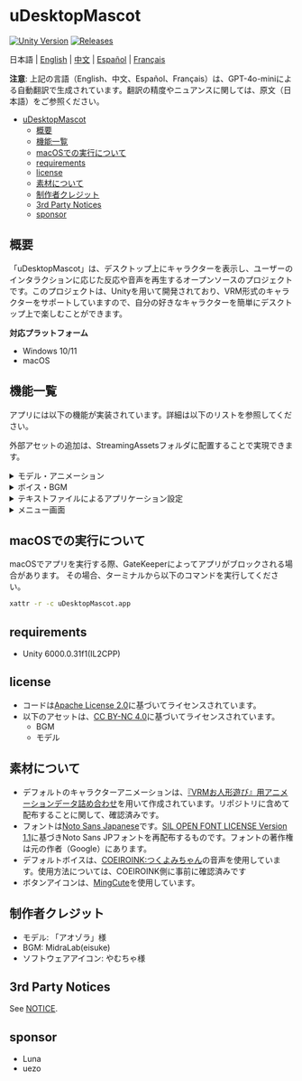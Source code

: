 # uDesktopMascot

[![Unity Version](https://img.shields.io/badge/Unity-6000.0%2B-blueviolet?logo=unity)](https://unity.com/releases/editor/archive)
[![Releases](https://img.shields.io/github/release/MidraLab/uDesktopMascot.svg)](https://github.com/MidraLab/uDesktopMascot/releases)

日本語 | [English](README_EN.md) | [中文](README_CN.md) | [Español](README_ES.md) | [Français](README_FR.md)

**注意**: 上記の言語（English、中文、Español、Français）は、GPT-4o-miniによる自動翻訳で生成されています。翻訳の精度やニュアンスに関しては、原文（日本語）をご参照ください。

<!-- TOC -->
* [uDesktopMascot](#udesktopmascot)
  * [概要](#概要)
  * [機能一覧](#機能一覧)
  * [macOSでの実行について](#macosでの実行について)
  * [requirements](#requirements)
  * [license](#license)
  * [素材について](#素材について)
  * [制作者クレジット](#制作者クレジット)
  * [3rd Party Notices](#3rd-party-notices)
  * [sponsor](#sponsor)
<!-- TOC -->

## 概要

「uDesktopMascot」は、デスクトップ上にキャラクターを表示し、ユーザーのインタラクションに応じた反応や音声を再生するオープンソースのプロジェクトです。このプロジェクトは、Unityを用いて開発されており、VRM形式のキャラクターをサポートしていますので、自分の好きなキャラクターを簡単にデスクトップ上で楽しむことができます。

**対応プラットフォーム**
* Windows 10/11
* macOS

## 機能一覧

アプリには以下の機能が実装されています。詳細は以下のリストを参照してください。

外部アセットの追加は、StreamingAssetsフォルダに配置することで実現できます。

<details>

<summary>モデル・アニメーション</summary>
* StreamingAssetsに配置した任意モデルファイルを読み込んで表示します。
  * VRM(1.x, 0.x)形式のモデルをサポートしています。
  * GLB/GLTF形式のモデルをサポートしています。(アニメーションは対応していません)
  * FBX形式のモデルをサポートしています。(ただし一部のモデルではテクスチャーがロードができません。またアニメーションは対応していません)
    * テクスチャーは StreamingAssets/textures/ に配置することで読み込むことができます。

</details>

<details>

<summary>ボイス・BGM</summary>
* SteamingAssets/Voice/以下に配置した音声ファイルを読み込んで再生します。複数ある場合は、ランダムで再生します。
  * クリック時に再生される音声は、StreamingAssets/Voice/Click/に配置した音声ファイルを読み込んで再生します。 
* SteamingAssets/BGM/以下に配置した音楽ファイルを読み込んで再生します。複数ある場合は、ランダムで再生します。
* キャラクターのデフォルトのボイスの追加
  * デフォルトのボイスは、[COEIROINK:つくよみちゃん](https://coeiroink.com/character/audio-character/tsukuyomi-chan)の音声を使用しています。
  * アプリ起動時、アプリ終了時、クリック時に再生されます。

</details>

<details>

<summary>テキストファイルによるアプリケーション設定</summary>
application_settings.txtファイルにより、アプリケーションの設定を変更できます。

設定ファイルの構造は以下になっています

```txt
[Character]
ModelPath=default.vrm
TexturePaths=test.png
Scale=3
PositionX=0
PositionY=0
PositionZ=0
RotationX=0
RotationY=0
RotationZ=0

[Sound]
VoiceVolume=1
BGMVolume=0.5
SEVolume=1

[Display]
Opacity=1
AlwaysOnTop=True

[Performance]
TargetFrameRate=60
QualityLevel=2


```

</details>

<details>

<summary>メニュー画面</summary>

* メニュー画面の背景画像および背景色を設定できます。
  * 背景画像は、StreamingAssets/Menu/ に配置した画像ファイルを読み込むことができます。対応している画像フォーマットは以下です
    * PNG
    * JPG(JPEG)
    * BMP
    * GIF(静止画)
    * TGA
    * TIFF
  * 背景色は、カラーコードを指定することができます。

</details>

## macOSでの実行について

macOSでアプリを実行する際、GateKeeperによってアプリがブロックされる場合があります。
その場合、ターミナルから以下のコマンドを実行してください。

```sh
xattr -r -c uDesktopMascot.app
```

## requirements
* Unity 6000.0.31f1(IL2CPP)

## license
* コードは[Apache License 2.0](LICENSE)に基づいてライセンスされています。
* 以下のアセットは、[CC BY-NC 4.0](https://creativecommons.org/licenses/by-nc/4.0/)に基づいてライセンスされています。
  * BGM
  * モデル

## 素材について
* デフォルトのキャラクターアニメーションは、[『VRMお人形遊び』用アニメーションデータ詰め合わせ](https://fumi2kick.booth.pm/items/1655686)を用いて作成されています。リポジトリに含めて配布することに関して、確認済みです。
* フォントは[Noto Sans Japanese](https://fonts.google.com/noto/specimen/Noto+Sans+JP?lang=ja_Jpan)です。[SIL OPEN FONT LICENSE Version 1.1](https://fonts.google.com/noto/specimen/Noto+Sans+JP/license?lang=ja_Jpan)に基づきNoto Sans JPフォントを再配布するものです。フォントの著作権は元の作者（Google）にあります。
* デフォルトボイスは、[COEIROINK:つくよみちゃん](https://coeiroink.com/character/audio-character/tsukuyomi-chan)の音声を使用しています。使用方法については、COEIROINK側に事前に確認済みです
* ボタンアイコンは、[MingCute](https://github.com/MidraLab/MingCute)を使用しています。

## 制作者クレジット
* モデル: 「アオゾラ」様
* BGM: MidraLab(eisuke)
* ソフトウェアアイコン: やむちゃ様

## 3rd Party Notices

See [NOTICE](./NOTICE.md).

## sponsor
- Luna
- uezo